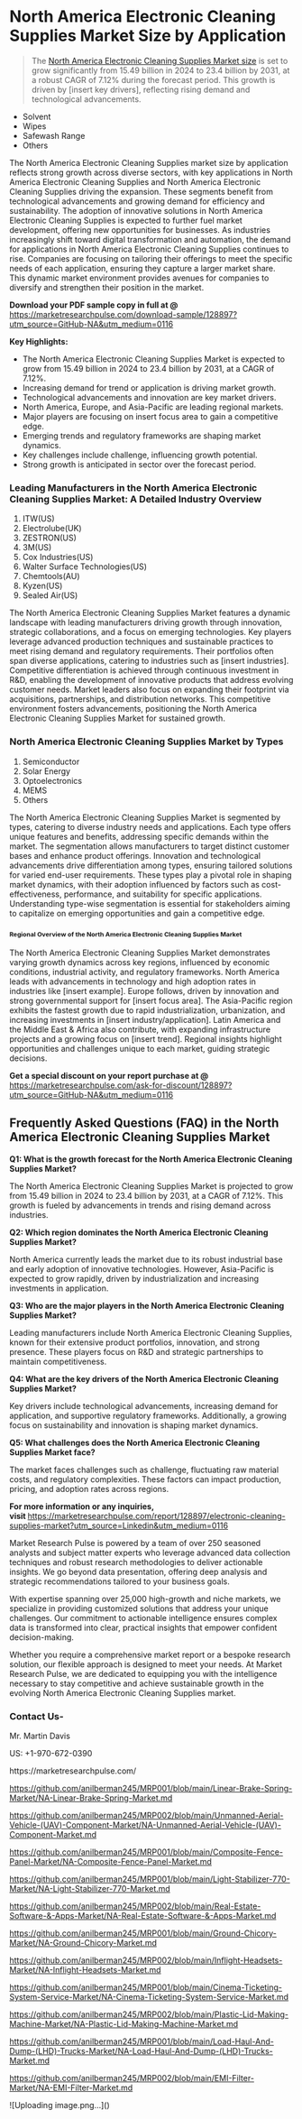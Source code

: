 <h1>North America Electronic Cleaning Supplies Market&nbsp;Size by Application</h1><blockquote><p>The <a href="https://marketresearchpulse.com/download-sample/128897?utm_source=GitHub-NA&amp;utm_medium=0116">North America Electronic Cleaning Supplies Market size</a> is set to grow significantly from 15.49 billion in 2024 to 23.4 billion by 2031, at a robust CAGR of 7.12% during the forecast period. This growth is driven by [insert key drivers], reflecting rising demand and technological advancements.</p></blockquote><ul><li>Solvent<li> Wipes<li> Safewash Range<li> Others</li></ul><p>The North America Electronic Cleaning Supplies market size by application reflects strong growth across diverse sectors, with key applications in North America Electronic Cleaning Supplies and North America Electronic Cleaning Supplies driving the expansion. These segments benefit from technological advancements and growing demand for efficiency and sustainability. The adoption of innovative solutions in North America Electronic Cleaning Supplies is expected to further fuel market development, offering new opportunities for businesses. As industries increasingly shift toward digital transformation and automation, the demand for applications in North America Electronic Cleaning Supplies continues to rise. Companies are focusing on tailoring their offerings to meet the specific needs of each application, ensuring they capture a larger market share. This dynamic market environment provides avenues for companies to diversify and strengthen their position in the market.</p><p><strong>Download your PDF sample copy in full at @ </strong><a href="https://marketresearchpulse.com/download-sample/128897?utm_source=GitHub-NA&amp;utm_medium=0116">https://marketresearchpulse.com/download-sample/128897?utm_source=GitHub-NA&amp;utm_medium=0116</a></p><p><strong>Key Highlights: </strong></p><ul><li>The North America Electronic Cleaning Supplies Market is expected to grow from 15.49 billion in 2024 to 23.4 billion by 2031, at a CAGR of 7.12%.</li><li>Increasing demand for trend or application is driving market growth.</li><li>Technological advancements and innovation are key market drivers.</li><li>North America, Europe, and Asia-Pacific are leading regional markets.</li><li>Major players are focusing on insert focus area to gain a competitive edge.</li><li>Emerging trends and regulatory frameworks are shaping market dynamics.</li><li>Key challenges include challenge, influencing growth potential.</li><li>Strong growth is anticipated in sector over the forecast period.</li></ul><h3>Leading Manufacturers in the North America Electronic Cleaning Supplies Market: A Detailed Industry Overview</h3><ol><li>ITW(US)</li><li>Electrolube(UK)</li><li>ZESTRON(US)</li><li>3M(US)</li><li>Cox Industries(US)</li><li>Walter Surface Technologies(US)</li><li>Chemtools(AU)</li><li>Kyzen(US)</li><li>Sealed Air(US)</li></ol><div class="flex max-w-full flex-col flex-grow"><div class="min-h-8 text-message flex w-full flex-col items-end gap-2 whitespace-normal break-words [.text-message+&amp;]:mt-5" dir="auto" data-message-author-role="assistant" data-message-id="fd8432e4-4910-450d-b182-61b7bfb0a01f" data-message-model-slug="gpt-4o"><div class="flex w-full flex-col gap-1 empty:hidden first:pt-[3px]"><div class="markdown prose w-full break-words dark:prose-invert light"><p>The North America Electronic Cleaning Supplies Market features a dynamic landscape with leading manufacturers driving growth through innovation, strategic collaborations, and a focus on emerging technologies. Key players leverage advanced production techniques and sustainable practices to meet rising demand and regulatory requirements. Their portfolios often span diverse applications, catering to industries such as [insert industries]. Competitive differentiation is achieved through continuous investment in R&amp;D, enabling the development of innovative products that address evolving customer needs. Market leaders also focus on expanding their footprint via acquisitions, partnerships, and distribution networks. This competitive environment fosters advancements, positioning the North America Electronic Cleaning Supplies Market for sustained growth.</p></div></div></div></div><h3>North America Electronic Cleaning Supplies Market by Types</h3><ol><li>Semiconductor<li> Solar Energy<li> Optoelectronics<li> MEMS<li> Others</li></ol><div class="flex max-w-full flex-col flex-grow"><div class="min-h-8 text-message flex w-full flex-col items-end gap-2 whitespace-normal break-words [.text-message+&amp;]:mt-5" dir="auto" data-message-author-role="assistant" data-message-id="084470be-0bb7-4664-bddf-5156b4f41249" data-message-model-slug="gpt-4o-mini"><div class="flex w-full flex-col gap-1 empty:hidden first:pt-[3px]"><div class="markdown prose w-full break-words dark:prose-invert light"><p>The North America Electronic Cleaning Supplies Market is segmented by types, catering to diverse industry needs and applications. Each type offers unique features and benefits, addressing specific demands within the market. The segmentation allows manufacturers to target distinct customer bases and enhance product offerings. Innovation and technological advancements drive differentiation among types, ensuring tailored solutions for varied end-user requirements. These types play a pivotal role in shaping market dynamics, with their adoption influenced by factors such as cost-effectiveness, performance, and suitability for specific applications. Understanding type-wise segmentation is essential for stakeholders aiming to capitalize on emerging opportunities and gain a competitive edge.</p></div></div></div></div><h3><span style="font-size: 11px;">Regional Overview of the North America Electronic Cleaning Supplies Market</span></h3><div class="flex max-w-full flex-col flex-grow"><div class="min-h-8 text-message flex w-full flex-col items-end gap-2 whitespace-normal break-words [.text-message+&amp;]:mt-5" dir="auto" data-message-author-role="assistant" data-message-id="e9038762-ce64-4e30-91c9-9bd413514231" data-message-model-slug="gpt-4o-mini"><div class="flex w-full flex-col gap-1 empty:hidden first:pt-[3px]"><div class="markdown prose w-full break-words dark:prose-invert light"><p>The North America Electronic Cleaning Supplies Market demonstrates varying growth dynamics across key regions, influenced by economic conditions, industrial activity, and regulatory frameworks. North America leads with advancements in technology and high adoption rates in industries like [insert example]. Europe follows, driven by innovation and strong governmental support for [insert focus area]. The Asia-Pacific region exhibits the fastest growth due to rapid industrialization, urbanization, and increasing investments in [insert industry/application]. Latin America and the Middle East &amp; Africa also contribute, with expanding infrastructure projects and a growing focus on [insert trend]. Regional insights highlight opportunities and challenges unique to each market, guiding strategic decisions.</p></div></div></div></div><p><strong>Get a special discount on your report purchase at @ </strong><a href="https://marketresearchpulse.com/ask-for-discount/128897?utm_source=GitHub-NA&amp;utm_medium=0116">https://marketresearchpulse.com/ask-for-discount/128897?utm_source=GitHub-NA&amp;utm_medium=0116</a></p><h2>Frequently Asked Questions (FAQ) in the North America Electronic Cleaning Supplies Market</h2><p><strong>Q1: What is the growth forecast for the North America Electronic Cleaning Supplies Market?</strong></p><p>The North America Electronic Cleaning Supplies Market is projected to grow from 15.49 billion in 2024 to 23.4 billion by 2031, at a CAGR of 7.12%. This growth is fueled by advancements in trends and rising demand across industries.</p><p><strong>Q2: Which region dominates the North America Electronic Cleaning Supplies Market?</strong></p><p>North America currently leads the market due to its robust industrial base and early adoption of innovative technologies. However, Asia-Pacific is expected to grow rapidly, driven by industrialization and increasing investments in application.</p><p><strong>Q3: Who are the major players in the North America Electronic Cleaning Supplies Market?</strong></p><p>Leading manufacturers include North America Electronic Cleaning Supplies, known for their extensive product portfolios, innovation, and strong presence. These players focus on R&amp;D and strategic partnerships to maintain competitiveness.</p><p><strong>Q4: What are the key drivers of the North America Electronic Cleaning Supplies Market?</strong></p><p>Key drivers include technological advancements, increasing demand for application, and supportive regulatory frameworks. Additionally, a growing focus on sustainability and innovation is shaping market dynamics.</p><p><strong>Q5: What challenges does the North America Electronic Cleaning Supplies Market face?</strong></p><p>The market faces challenges such as challenge, fluctuating raw material costs, and regulatory complexities. These factors can impact production, pricing, and adoption rates across regions.</p><p><strong>For more information or any inquiries, visit&nbsp;</strong><a href="https://marketresearchpulse.com/report/128897/electronic-cleaning-supplies-market?utm_source=Linkedin&utm_medium=0116">https://marketresearchpulse.com/report/128897/electronic-cleaning-supplies-market?utm_source=Linkedin&utm_medium=0116</a></p><p>Market Research Pulse is powered by a team of over 250 seasoned analysts and subject matter experts who leverage advanced data collection techniques and robust research methodologies to deliver actionable insights. We go beyond data presentation, offering deep analysis and strategic recommendations tailored to your business goals.</p><p>With expertise spanning over 25,000 high-growth and niche markets, we specialize in providing customized solutions that address your unique challenges. Our commitment to actionable intelligence ensures complex data is transformed into clear, practical insights that empower confident decision-making.</p><p>Whether you require a comprehensive market report or a bespoke research solution, our flexible approach is designed to meet your needs. At Market Research Pulse, we are dedicated to equipping you with the intelligence necessary to stay competitive and achieve sustainable growth in the evolving North America Electronic Cleaning Supplies market.</p><h3><strong>Contact Us-</strong></h3><p>Mr. Martin Davis</p><p>US: +1-970-672-0390</p><p>https://marketresearchpulse.com/</p><p><a href="https://github.com/anilberman245/MRP001/blob/main/Linear-Brake-Spring-Market/NA-Linear-Brake-Spring-Market.md">https://github.com/anilberman245/MRP001/blob/main/Linear-Brake-Spring-Market/NA-Linear-Brake-Spring-Market.md</a></p><p><a href="https://github.com/anilberman245/MRP002/blob/main/Unmanned-Aerial-Vehicle-(UAV)-Component-Market/NA-Unmanned-Aerial-Vehicle-(UAV)-Component-Market.md">https://github.com/anilberman245/MRP002/blob/main/Unmanned-Aerial-Vehicle-(UAV)-Component-Market/NA-Unmanned-Aerial-Vehicle-(UAV)-Component-Market.md</a></p><p><a href="https://github.com/anilberman245/MRP001/blob/main/Composite-Fence-Panel-Market/NA-Composite-Fence-Panel-Market.md">https://github.com/anilberman245/MRP001/blob/main/Composite-Fence-Panel-Market/NA-Composite-Fence-Panel-Market.md</a></p><p><a href="https://github.com/anilberman245/MRP001/blob/main/Light-Stabilizer-770-Market/NA-Light-Stabilizer-770-Market.md">https://github.com/anilberman245/MRP001/blob/main/Light-Stabilizer-770-Market/NA-Light-Stabilizer-770-Market.md</a></p><p><a href="https://github.com/anilberman245/MRP002/blob/main/Real-Estate-Software-&-Apps-Market/NA-Real-Estate-Software-&-Apps-Market.md">https://github.com/anilberman245/MRP002/blob/main/Real-Estate-Software-&-Apps-Market/NA-Real-Estate-Software-&-Apps-Market.md</a></p><p><a href="https://github.com/anilberman245/MRP001/blob/main/Ground-Chicory-Market/NA-Ground-Chicory-Market.md">https://github.com/anilberman245/MRP001/blob/main/Ground-Chicory-Market/NA-Ground-Chicory-Market.md</a></p><p><a href="https://github.com/anilberman245/MRP002/blob/main/Inflight-Headsets-Market/NA-Inflight-Headsets-Market.md">https://github.com/anilberman245/MRP002/blob/main/Inflight-Headsets-Market/NA-Inflight-Headsets-Market.md</a></p><p><a href="https://github.com/anilberman245/MRP001/blob/main/Cinema-Ticketing-System-Service-Market/NA-Cinema-Ticketing-System-Service-Market.md">https://github.com/anilberman245/MRP001/blob/main/Cinema-Ticketing-System-Service-Market/NA-Cinema-Ticketing-System-Service-Market.md</a></p><p><a href="https://github.com/anilberman245/MRP002/blob/main/Plastic-Lid-Making-Machine-Market/NA-Plastic-Lid-Making-Machine-Market.md">https://github.com/anilberman245/MRP002/blob/main/Plastic-Lid-Making-Machine-Market/NA-Plastic-Lid-Making-Machine-Market.md</a></p><p><a href="https://github.com/anilberman245/MRP001/blob/main/Load-Haul-And-Dump-(LHD)-Trucks-Market/NA-Load-Haul-And-Dump-(LHD)-Trucks-Market.md">https://github.com/anilberman245/MRP001/blob/main/Load-Haul-And-Dump-(LHD)-Trucks-Market/NA-Load-Haul-And-Dump-(LHD)-Trucks-Market.md</a></p><p><a href="https://github.com/anilberman245/MRP002/blob/main/EMI-Filter-Market/NA-EMI-Filter-Market.md">https://github.com/anilberman245/MRP002/blob/main/EMI-Filter-Market/NA-EMI-Filter-Market.md</a></p>
![Uploading image.png…]()
